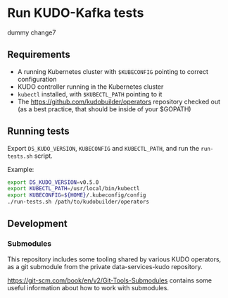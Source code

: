 # Run KUDO-Kafka tests

dummy change7

## Requirements

- A running Kubernetes cluster with `$KUBECONFIG` pointing to correct configuration
- KUDO controller running in the Kubernetes cluster
- `kubectl` installed, with `$KUBECTL_PATH` pointing to it 
- The https://github.com/kudobuilder/operators repository checked out (as a best practice, that should be inside of your $GOPATH)

## Running tests

Export `DS_KUDO_VERSION`, `KUBECONFIG` and `KUBECTL_PATH`, and run the `run-tests.sh` script.

Example:

```bash
export DS_KUDO_VERSION=v0.5.0
export KUBECTL_PATH=/usr/local/bin/kubectl
export KUBECONFIG=${HOME}/.kubeconfig/config
./run-tests.sh /path/to/kudobuilder/operators
```

## Development

### Submodules

This repository includes some tooling shared by various KUDO operators, as a
git submodule from the private data-services-kudo repository.

https://git-scm.com/book/en/v2/Git-Tools-Submodules contains some useful
information about how to work with submodules.
